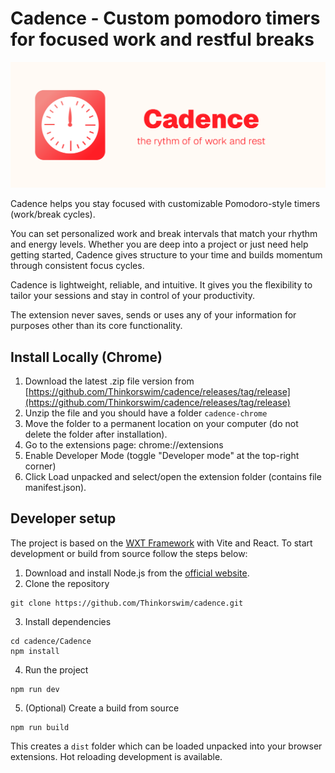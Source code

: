 # Cadence - Custom pomodoro timers for focused work and restful breaks

![cadence](Design/marketplace/marquee.png)

Cadence helps you stay focused with customizable Pomodoro-style timers (work/break cycles).

You can set personalized work and break intervals that match your rhythm and energy levels. Whether you are deep into a project or just need help getting started, Cadence gives structure to your time and builds momentum through consistent focus cycles.

Cadence is lightweight, reliable, and intuitive. It gives you the flexibility to tailor your sessions and stay in control of your productivity.

The extension never saves, sends or uses any of your information for purposes other than its core functionality.

## Install Locally (Chrome)

1. Download the latest .zip file version from [https://github.com/Thinkorswim/cadence/releases/tag/release](https://github.com/Thinkorswim/cadence/releases/tag/release)
2. Unzip the file and you should have a folder `cadence-chrome`
3. Move the folder to a permanent location on your computer (do not delete the folder after installation).
4. Go to the extensions page: chrome://extensions
5. Enable Developer Mode (toggle "Developer mode" at the top-right corner)
6. Click Load unpacked and select/open the extension folder (contains file manifest.json).


## Developer setup

The project is based on the [WXT Framework](https://wxt.dev/) with Vite and React. To start development or build from source follow the steps below:

1. Download and install Node.js from the [official website](https://nodejs.org/).
2. Clone the repository 

```
git clone https://github.com/Thinkorswim/cadence.git
``` 

3. Install dependencies 

```
cd cadence/Cadence
npm install
```

4. Run the project

```
npm run dev
```

5. (Optional) Create a build from source

```
npm run build
```

This creates a `dist` folder which can be loaded unpacked into your browser extensions. Hot reloading development is available.
